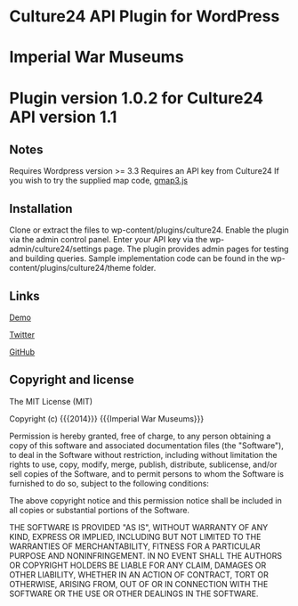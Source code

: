 # Culture24 API Plugin for WordPress

# Imperial War Museums

# Plugin version 1.0.2 for Culture24 API version 1.1


## Notes

Requires Wordpress version >= 3.3
Requires an API key from Culture24
If you wish to try the supplied map code, [gmap3.js](https://github.com/jbdemonte/gmap3)

## Installation

Clone or extract the files to wp-content/plugins/culture24.
Enable the plugin via the admin control panel.
Enter your API key via the wp-admin/culture24/settings page.
The plugin provides admin pages for testing and building queries.
Sample implementation code can be found in the wp-content/plugins/culture24/theme folder.


## Links

[Demo](http://www.1914.org/)

[Twitter](https://twitter.com/I_W_M)

[GitHub](https://github.com/iwmdigital/wp_culture24)


## Copyright and license

The MIT License (MIT)

Copyright (c) {{{2014}}} {{{Imperial War Museums}}}

Permission is hereby granted, free of charge, to any person obtaining a copy of
this software and associated documentation files (the "Software"), to deal in
the Software without restriction, including without limitation the rights to
use, copy, modify, merge, publish, distribute, sublicense, and/or sell copies of
the Software, and to permit persons to whom the Software is furnished to do so,
subject to the following conditions:

The above copyright notice and this permission notice shall be included in all
copies or substantial portions of the Software.

THE SOFTWARE IS PROVIDED "AS IS", WITHOUT WARRANTY OF ANY KIND, EXPRESS OR
IMPLIED, INCLUDING BUT NOT LIMITED TO THE WARRANTIES OF MERCHANTABILITY, FITNESS
FOR A PARTICULAR PURPOSE AND NONINFRINGEMENT. IN NO EVENT SHALL THE AUTHORS OR
COPYRIGHT HOLDERS BE LIABLE FOR ANY CLAIM, DAMAGES OR OTHER LIABILITY, WHETHER
IN AN ACTION OF CONTRACT, TORT OR OTHERWISE, ARISING FROM, OUT OF OR IN
CONNECTION WITH THE SOFTWARE OR THE USE OR OTHER DEALINGS IN THE SOFTWARE.
